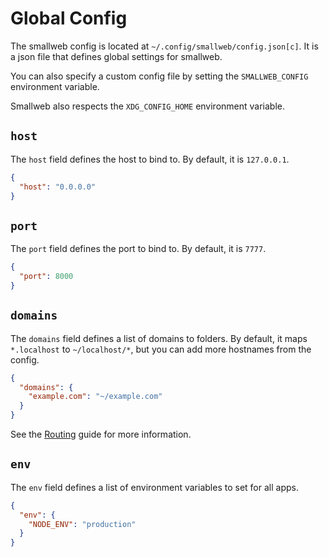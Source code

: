 # Global Config

The smallweb config is located at `~/.config/smallweb/config.json[c]`. It is a json file that defines global settings for smallweb.

You can also specify a custom config file by setting the `SMALLWEB_CONFIG` environment variable.

Smallweb also respects the `XDG_CONFIG_HOME` environment variable.

## `host`

The `host` field defines the host to bind to. By default, it is `127.0.0.1`.

```json
{
  "host": "0.0.0.0"
}
```

## `port`

The `port` field defines the port to bind to. By default, it is `7777`.

```json
{
  "port": 8000
}
```

## `domains`

The `domains` field defines a list of domains to folders. By default, it maps `*.localhost` to `~/localhost/*`, but you can add more hostnames from the config.

```json
{
  "domains": {
    "example.com": "~/example.com"
  }
}
```

See the [Routing](../guides/routing.md) guide for more information.

## `env`

The `env` field defines a list of environment variables to set for all apps.

```json
{
  "env": {
    "NODE_ENV": "production"
  }
}
```
